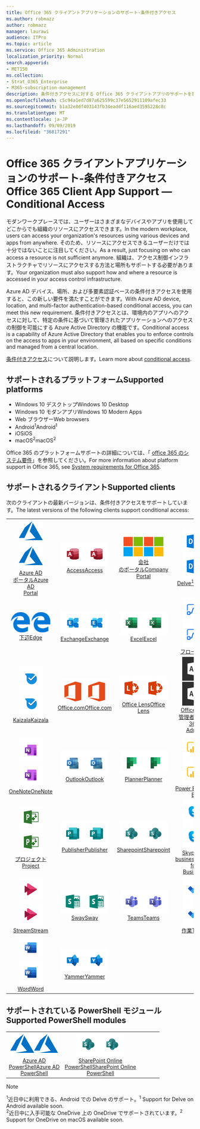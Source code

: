 ```yaml
---
title: Office 365 クライアントアプリケーションのサポート-条件付きアクセス
ms.author: robmazz
author: robmazz
manager: laurawi
audience: ITPro
ms.topic: article
ms.service: Office 365 Administration
localization_priority: Normal
search.appverid:
- MET150
ms.collection:
- Strat_O365_Enterprise
- M365-subscription-management
description: 条件付きアクセスに対する Office 365 クライアントアプリのサポートを理解する
ms.openlocfilehash: c5c94a1ed7d87a625599c37e5652911109afec33
ms.sourcegitcommit: b1a32e8df403143fb34eaddf116aed3595228c8c
ms.translationtype: MT
ms.contentlocale: ja-JP
ms.lasthandoff: 09/09/2019
ms.locfileid: "36817291"
---
```

# <a name="office-365-client-app-support--conditional-access"></a><span data-ttu-id="6b8f2-103">Office 365 クライアントアプリケーションのサポート-条件付きアクセス</span><span class="sxs-lookup"><span data-stu-id="6b8f2-103">Office 365 Client App Support — Conditional Access</span></span>

<span data-ttu-id="6b8f2-104">モダンワークプレースでは、ユーザーはさまざまなデバイスやアプリを使用してどこからでも組織のリソースにアクセスできます。</span><span class="sxs-lookup"><span data-stu-id="6b8f2-104">In the modern workplace, users can access your organization's resources using various devices and apps from anywhere.</span></span> <span data-ttu-id="6b8f2-105">そのため、リソースにアクセスできるユーザーだけでは十分ではないことに注目してください。</span><span class="sxs-lookup"><span data-stu-id="6b8f2-105">As a result, just focusing on who can access a resource is not sufficient anymore.</span></span> <span data-ttu-id="6b8f2-106">組織は、アクセス制御インフラストラクチャでリソースにアクセスする方法と場所もサポートする必要があります。</span><span class="sxs-lookup"><span data-stu-id="6b8f2-106">Your organization must also support how and where a resource is accessed in your access control infrastructure.</span></span>

<span data-ttu-id="6b8f2-107">Azure AD デバイス、場所、および多要素認証ベースの条件付きアクセスを使用すると、この新しい要件を満たすことができます。</span><span class="sxs-lookup"><span data-stu-id="6b8f2-107">With Azure AD device, location, and multi-factor authentication-based conditional access, you can meet this new requirement.</span></span> <span data-ttu-id="6b8f2-108">条件付きアクセスとは、環境内のアプリへのアクセスに対して、特定の条件に基づいて管理されたアプリケーションへのアクセスの制御を可能にする Azure Active Directory の機能です。</span><span class="sxs-lookup"><span data-stu-id="6b8f2-108">Conditional access is a capability of Azure Active Directory that enables you to enforce controls on the access to apps in your environment, all based on specific conditions and managed from a central location.</span></span>

<span data-ttu-id="6b8f2-109">[条件付きアクセス](https://docs.microsoft.com/azure/active-directory/conditional-access/)について説明します。</span><span class="sxs-lookup"><span data-stu-id="6b8f2-109">Learn more about [conditional access](https://docs.microsoft.com/azure/active-directory/conditional-access/).</span></span>

## <a name="supported-platforms"></a><span data-ttu-id="6b8f2-110">サポートされるプラットフォーム</span><span class="sxs-lookup"><span data-stu-id="6b8f2-110">Supported platforms</span></span>

 - <span data-ttu-id="6b8f2-111">Windows 10 デスクトップ</span><span class="sxs-lookup"><span data-stu-id="6b8f2-111">Windows 10 Desktop</span></span>
 - <span data-ttu-id="6b8f2-112">Windows 10 モダンアプリ</span><span class="sxs-lookup"><span data-stu-id="6b8f2-112">Windows 10 Modern Apps</span></span>
 - <span data-ttu-id="6b8f2-113">Web ブラウザー</span><span class="sxs-lookup"><span data-stu-id="6b8f2-113">Web browsers</span></span>
 - <span data-ttu-id="6b8f2-114">Android<sup>1</sup></span><span class="sxs-lookup"><span data-stu-id="6b8f2-114">Android<sup>1</sup></span></span>
 - <span data-ttu-id="6b8f2-115">iOS</span><span class="sxs-lookup"><span data-stu-id="6b8f2-115">iOS</span></span>
 - <span data-ttu-id="6b8f2-116">macOS<sup>2</sup></span><span class="sxs-lookup"><span data-stu-id="6b8f2-116">macOS<sup>2</sup></span></span>

<span data-ttu-id="6b8f2-117">Office 365 のプラットフォームサポートの詳細については、「 [office 365 のシステム要件](https://products.office.com/office-system-requirements)」を参照してください。</span><span class="sxs-lookup"><span data-stu-id="6b8f2-117">For more information about platform support in Office 365, see [System requirements for Office 365](https://products.office.com/office-system-requirements).</span></span>

## <a name="supported-clients"></a><span data-ttu-id="6b8f2-118">サポートされるクライアント</span><span class="sxs-lookup"><span data-stu-id="6b8f2-118">Supported clients</span></span>

<span data-ttu-id="6b8f2-119">次のクライアントの最新バージョンは、条件付きアクセスをサポートしています。</span><span class="sxs-lookup"><span data-stu-id="6b8f2-119">The latest versions of the following clients support conditional access:</span></span>

| | | | | | |
|:---:|:---:|:---:|:---:|:---:|:---:|
| <span data-ttu-id="6b8f2-120">![Azure アイコン](media/o365-azure-64x64.png)</span><span class="sxs-lookup"><span data-stu-id="6b8f2-120">![Azure icon](media/o365-azure-64x64.png)</span></span> <br> [<span data-ttu-id="6b8f2-121">Azure AD <br>ポータル</span><span class="sxs-lookup"><span data-stu-id="6b8f2-121">Azure AD <br> Portal </span></span>](https://azure.microsoft.com/features/azure-portal/) | <span data-ttu-id="6b8f2-122">![アクセスアイコン](media/o365-access-64x64.png)</span><span class="sxs-lookup"><span data-stu-id="6b8f2-122">![Access icon](media/o365-access-64x64.png)</span></span> <br> [<span data-ttu-id="6b8f2-123">Access</span><span class="sxs-lookup"><span data-stu-id="6b8f2-123">Access</span></span>](https://products.office.com/access) | <span data-ttu-id="6b8f2-124">![会社のポータルのアイコン](media/o365-microsoft-64x64.png)</span><span class="sxs-lookup"><span data-stu-id="6b8f2-124">![Company portal icon](media/o365-microsoft-64x64.png)</span></span> <br> [<span data-ttu-id="6b8f2-125">会社<br>のポータル</span><span class="sxs-lookup"><span data-stu-id="6b8f2-125">Company <br> Portal </span></span>](https://docs.microsoft.com/intune-user-help/sign-in-to-the-company-portal)  | <span data-ttu-id="6b8f2-126">![Delve アイコン](media/o365-delve-64x64.png)</span><span class="sxs-lookup"><span data-stu-id="6b8f2-126">![Delve icon](media/o365-delve-64x64.png)</span></span> <br> [<span data-ttu-id="6b8f2-127">Delve<sup>1</sup></span><span class="sxs-lookup"><span data-stu-id="6b8f2-127">Delve<sup>1</sup></span></span>](https://products.office.com/business/intelligent-search) | <span data-ttu-id="6b8f2-128">![Dynamics 365 アイコン](media/o365-dynamics365-64x64.png)</span><span class="sxs-lookup"><span data-stu-id="6b8f2-128">![Dynamics 365 icon](media/o365-dynamics365-64x64.png)</span></span> <br> [<span data-ttu-id="6b8f2-129">Dynamics 365</span><span class="sxs-lookup"><span data-stu-id="6b8f2-129">Dynamics 365</span></span>](https://dynamics.microsoft.com) 
| <span data-ttu-id="6b8f2-130">![エッジアイコン](media/o365-edge-64x64.png)</span><span class="sxs-lookup"><span data-stu-id="6b8f2-130">![Edge icon](media/o365-edge-64x64.png)</span></span> <br> [<span data-ttu-id="6b8f2-131">下辺</span><span class="sxs-lookup"><span data-stu-id="6b8f2-131">Edge</span></span>](https://www.microsoft.com/windows/microsoft-edge) | <span data-ttu-id="6b8f2-132">![Exchange アイコン](media/o365-exchange-64x64.png)</span><span class="sxs-lookup"><span data-stu-id="6b8f2-132">![Exchange icon](media/o365-exchange-64x64.png)</span></span> <br> [<span data-ttu-id="6b8f2-133">Exchange</span><span class="sxs-lookup"><span data-stu-id="6b8f2-133">Exchange</span></span>](https://products.office.com/exchange/exchange-online) | <span data-ttu-id="6b8f2-134">![[Excel] アイコン](media/o365-excel-64x64.png)</span><span class="sxs-lookup"><span data-stu-id="6b8f2-134">![Excel icon](media/o365-excel-64x64.png)</span></span> <br> [<span data-ttu-id="6b8f2-135">Excel</span><span class="sxs-lookup"><span data-stu-id="6b8f2-135">Excel</span></span>](https://products.office.com/excel) | <span data-ttu-id="6b8f2-136">![フローアイコン](media/o365-flow-64x64.png)</span><span class="sxs-lookup"><span data-stu-id="6b8f2-136">![Flow icon](media/o365-flow-64x64.png)</span></span> <br> [<span data-ttu-id="6b8f2-137">フロー</span><span class="sxs-lookup"><span data-stu-id="6b8f2-137">Flow</span></span>](https://flow.microsoft.com) | <span data-ttu-id="6b8f2-138">![フォームアイコン](media/o365-forms-64x64.png)</span><span class="sxs-lookup"><span data-stu-id="6b8f2-138">![Forms icon](media/o365-forms-64x64.png)</span></span> <br> [<span data-ttu-id="6b8f2-139">Forms</span><span class="sxs-lookup"><span data-stu-id="6b8f2-139">Forms</span></span>](https://flow.microsoft.com/connectors/shared_microsoftforms/microsoft-forms/) 
| <span data-ttu-id="6b8f2-140">![Kaizala アイコン](media/o365-kaizala-64x64.png)</span><span class="sxs-lookup"><span data-stu-id="6b8f2-140">![Kaizala icon](media/o365-kaizala-64x64.png)</span></span> <br> [<span data-ttu-id="6b8f2-141">Kaizala</span><span class="sxs-lookup"><span data-stu-id="6b8f2-141">Kaizala</span></span>](https://products.office.com/en/business/microsoft-kaizala) | <span data-ttu-id="6b8f2-142">![Office.com アイコン](media/o365-office-64x64.png)</span><span class="sxs-lookup"><span data-stu-id="6b8f2-142">![Office.com icon](media/o365-office-64x64.png)</span></span> <br> [<span data-ttu-id="6b8f2-143">Office.com</span><span class="sxs-lookup"><span data-stu-id="6b8f2-143">Office.com</span></span>](https://www.office.com/) | <span data-ttu-id="6b8f2-144">![レンズアイコン](media/o365-lens-64x64.png)</span><span class="sxs-lookup"><span data-stu-id="6b8f2-144">![Lens icon](media/o365-lens-64x64.png)</span></span> <br> [<span data-ttu-id="6b8f2-145">Office Lens</span><span class="sxs-lookup"><span data-stu-id="6b8f2-145">Office Lens</span></span>](https://www.microsoft.com/p/office-lens/9wzdncrfj3t8?activetab=pivot%3Aoverviewtab) | <span data-ttu-id="6b8f2-146">![Office 365 管理者アイコン](media/o365-o365admin-64x64.png)</span><span class="sxs-lookup"><span data-stu-id="6b8f2-146">![Office 365 Admin icon](media/o365-o365admin-64x64.png)</span></span> <br> [<span data-ttu-id="6b8f2-147">Office 365 <br>管理者</span><span class="sxs-lookup"><span data-stu-id="6b8f2-147">Office 365 <br> Admin</span></span>](https://products.office.com/business/manage-office-365-admin-app) | <span data-ttu-id="6b8f2-148">![OneDrive for Business アイコン](media/o365-OneDrive-64x64.png)</span><span class="sxs-lookup"><span data-stu-id="6b8f2-148">![OneDrive for Business icon](media/o365-OneDrive-64x64.png)</span></span> <br> [<span data-ttu-id="6b8f2-149">OneDrive<sup>2</sup></span><span class="sxs-lookup"><span data-stu-id="6b8f2-149">OneDrive<sup>2</sup></span></span>](https://products.office.com/onedrive-for-business/online-cloud-storage) 
| <span data-ttu-id="6b8f2-150">![OneNote アイコン](media/o365-OneNote-64x64.png)</span><span class="sxs-lookup"><span data-stu-id="6b8f2-150">![OneNote icon](media/o365-OneNote-64x64.png)</span></span> <br> [<span data-ttu-id="6b8f2-151">OneNote</span><span class="sxs-lookup"><span data-stu-id="6b8f2-151">OneNote</span></span>](https://products.office.com/onenote) | <span data-ttu-id="6b8f2-152">![Outlook アイコン](media/o365-outlook-64x64.png)</span><span class="sxs-lookup"><span data-stu-id="6b8f2-152">![Outlook icon](media/o365-outlook-64x64.png)</span></span> <br> [<span data-ttu-id="6b8f2-153">Outlook</span><span class="sxs-lookup"><span data-stu-id="6b8f2-153">Outlook</span></span>](https://products.office.com/outlook) | <span data-ttu-id="6b8f2-154">![Planner アイコン](media/o365-planner-64x64.png)</span><span class="sxs-lookup"><span data-stu-id="6b8f2-154">![Planner icon](media/o365-planner-64x64.png)</span></span> <br> [<span data-ttu-id="6b8f2-155">Planner</span><span class="sxs-lookup"><span data-stu-id="6b8f2-155">Planner</span></span>](https://products.office.com/business/task-management-software) | <span data-ttu-id="6b8f2-156">![PowerBI アイコン](media/o365-powerbi-64x64.png)</span><span class="sxs-lookup"><span data-stu-id="6b8f2-156">![PowerBI icon](media/o365-powerbi-64x64.png)</span></span> <br> [<span data-ttu-id="6b8f2-157">Power BI</span><span class="sxs-lookup"><span data-stu-id="6b8f2-157">Power BI</span></span>](https://powerbi.microsoft.com) | <span data-ttu-id="6b8f2-158">![[PowerPoint] アイコン](media/o365-powerpoint-64x64.png)</span><span class="sxs-lookup"><span data-stu-id="6b8f2-158">![PowerPoint icon](media/o365-powerpoint-64x64.png)</span></span> <br> [<span data-ttu-id="6b8f2-159">PowerPoint</span><span class="sxs-lookup"><span data-stu-id="6b8f2-159">PowerPoint</span></span>](https://products.office.com/powerpoint) 
| <span data-ttu-id="6b8f2-160">![プロジェクトアイコン](media/o365-project-64x64.png)</span><span class="sxs-lookup"><span data-stu-id="6b8f2-160">![Project icon](media/o365-project-64x64.png)</span></span> <br> [<span data-ttu-id="6b8f2-161">プロジェクト</span><span class="sxs-lookup"><span data-stu-id="6b8f2-161">Project</span></span>](https://products.office.com/project) | <span data-ttu-id="6b8f2-162">![Publisher のアイコン](media/o365-publisher-64x64.png)</span><span class="sxs-lookup"><span data-stu-id="6b8f2-162">![Publisher icon](media/o365-publisher-64x64.png)</span></span> <br> [<span data-ttu-id="6b8f2-163">Publisher</span><span class="sxs-lookup"><span data-stu-id="6b8f2-163">Publisher</span></span>](https://products.office.com/publisher) | <span data-ttu-id="6b8f2-164">![SharePoint アイコン](media/o365-sharepoint-64x64.png)</span><span class="sxs-lookup"><span data-stu-id="6b8f2-164">![SharePoint icon](media/o365-sharepoint-64x64.png)</span></span> <br> [<span data-ttu-id="6b8f2-165">Sharepoint</span><span class="sxs-lookup"><span data-stu-id="6b8f2-165">Sharepoint</span></span>](https://products.office.com/sharepoint) | <span data-ttu-id="6b8f2-166">![Skype for Business アイコン](media/o365-skypeforbusiness-64x64.png)</span><span class="sxs-lookup"><span data-stu-id="6b8f2-166">![Skype for Business icon](media/o365-skypeforbusiness-64x64.png)</span></span> <br> [<span data-ttu-id="6b8f2-167">Skype for <br> business</span><span class="sxs-lookup"><span data-stu-id="6b8f2-167">Skype for <br> Business</span></span>](https://www.skype.com/business/) | <span data-ttu-id="6b8f2-168">![付箋アイコン](media/o365-stickynotes-64x64.png)</span><span class="sxs-lookup"><span data-stu-id="6b8f2-168">![Sticky Notes icon](media/o365-stickynotes-64x64.png)</span></span> <br> [<span data-ttu-id="6b8f2-169">付箋</span><span class="sxs-lookup"><span data-stu-id="6b8f2-169">Sticky Notes</span></span>](https://www.microsoft.com/p/microsoft-sticky-notes/9nblggh4qghw) 
| <span data-ttu-id="6b8f2-170">![ストリームアイコン](media/o365-stream-64x64.png)</span><span class="sxs-lookup"><span data-stu-id="6b8f2-170">![Stream icon](media/o365-stream-64x64.png)</span></span> <br> [<span data-ttu-id="6b8f2-171">Stream</span><span class="sxs-lookup"><span data-stu-id="6b8f2-171">Stream</span></span>](https://stream.microsoft.com) | <span data-ttu-id="6b8f2-172">![Sway アイコン](media/o365-sway-64x64.png)</span><span class="sxs-lookup"><span data-stu-id="6b8f2-172">![Sway icon](media/o365-sway-64x64.png)</span></span> <br> [<span data-ttu-id="6b8f2-173">Sway</span><span class="sxs-lookup"><span data-stu-id="6b8f2-173">Sway</span></span>](https://sway.com) | <span data-ttu-id="6b8f2-174">![Teams アイコン](media/o365-teams-64x64.png)</span><span class="sxs-lookup"><span data-stu-id="6b8f2-174">![Teams icon](media/o365-teams-64x64.png)</span></span> <br> [<span data-ttu-id="6b8f2-175">Teams</span><span class="sxs-lookup"><span data-stu-id="6b8f2-175">Teams</span></span>](https://products.office.com/microsoft-teams/group-chat-software) | <span data-ttu-id="6b8f2-176">![To Do アイコン](media/o365-todo-64x64.png)</span><span class="sxs-lookup"><span data-stu-id="6b8f2-176">![To Do icon](media/o365-todo-64x64.png)</span></span> <br> [<span data-ttu-id="6b8f2-177">作業</span><span class="sxs-lookup"><span data-stu-id="6b8f2-177">To Do</span></span>](https://todo.microsoft.com) | <span data-ttu-id="6b8f2-178">![Visio アイコン](media/o365-visio-64x64.png)</span><span class="sxs-lookup"><span data-stu-id="6b8f2-178">![Visio icon](media/o365-visio-64x64.png)</span></span> <br> [<span data-ttu-id="6b8f2-179">Visio</span><span class="sxs-lookup"><span data-stu-id="6b8f2-179">Visio</span></span>](https://products.office.com/visio/flowchart-software) 
| <span data-ttu-id="6b8f2-180">![[Word] アイコン](media/o365-word-64x64.png)</span><span class="sxs-lookup"><span data-stu-id="6b8f2-180">![Word icon](media/o365-word-64x64.png)</span></span> <br> [<span data-ttu-id="6b8f2-181">Word</span><span class="sxs-lookup"><span data-stu-id="6b8f2-181">Word</span></span>](https://products.office.com/word) | <span data-ttu-id="6b8f2-182">![Yammer アイコン](media/o365-yammer-64x64.png)</span><span class="sxs-lookup"><span data-stu-id="6b8f2-182">![Yammer icon](media/o365-yammer-64x64.png)</span></span> <br> [<span data-ttu-id="6b8f2-183">Yammer</span><span class="sxs-lookup"><span data-stu-id="6b8f2-183">Yammer</span></span>](https://products.office.com/yammer/yammer-overview)

## <a name="supported-powershell-modules"></a><span data-ttu-id="6b8f2-184">サポートされている PowerShell モジュール</span><span class="sxs-lookup"><span data-stu-id="6b8f2-184">Supported PowerShell modules</span></span>

| | | | | | |
|:---:|:---:|:---:|:---:|:---:|:---:|
| <span data-ttu-id="6b8f2-185">![Azure アイコン](media/o365-azure-64x64.png)</span><span class="sxs-lookup"><span data-stu-id="6b8f2-185">![Azure icon](media/o365-azure-64x64.png)</span></span> <br> [<span data-ttu-id="6b8f2-186">Azure AD <br> PowerShell</span><span class="sxs-lookup"><span data-stu-id="6b8f2-186">Azure AD <br> PowerShell</span></span>](https://docs.microsoft.com/powershell/azure/active-directory/overview?view=azureadps-2.0) | <span data-ttu-id="6b8f2-187">![SharePoint アイコン](media/o365-sharepoint-64x64.png)</span><span class="sxs-lookup"><span data-stu-id="6b8f2-187">![SharePoint icon](media/o365-sharepoint-64x64.png)</span></span> <br> [<span data-ttu-id="6b8f2-188">SharePoint Online <br> PowerShell</span><span class="sxs-lookup"><span data-stu-id="6b8f2-188">SharePoint Online <br> PowerShell</span></span>](https://docs.microsoft.com/sharepoint/manage-team-and-communication-sites-in-powershell)

> [!NOTE]
> <span data-ttu-id="6b8f2-189"><sup>1</sup>近日中に利用できる、Android での Delve のサポート。</span><span class="sxs-lookup"><span data-stu-id="6b8f2-189"><sup>1</sup> Support for Delve on Android available soon.</span></span> <br>
> <span data-ttu-id="6b8f2-190"><sup>2</sup>近日中に入手可能な OneDrive 上の OneDrive でサポートされています。</span><span class="sxs-lookup"><span data-stu-id="6b8f2-190"><sup>2</sup> Support for OneDrive on macOS available soon.</span></span>
